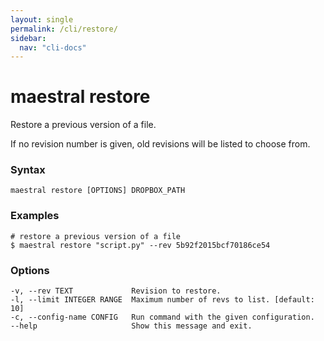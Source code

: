 ```yaml
---
layout: single
permalink: /cli/restore/
sidebar:
  nav: "cli-docs"
---
```


# maestral restore

Restore a previous version of a file.

If no revision number is given, old revisions will be listed to choose from.

### Syntax

```
maestral restore [OPTIONS] DROPBOX_PATH
```

### Examples

```shell
# restore a previous version of a file
$ maestral restore "script.py" --rev 5b92f2015bcf70186ce54
```

### Options

```
-v, --rev TEXT             Revision to restore.
-l, --limit INTEGER RANGE  Maximum number of revs to list. [default: 10]
-c, --config-name CONFIG   Run command with the given configuration.
--help                     Show this message and exit.
```
